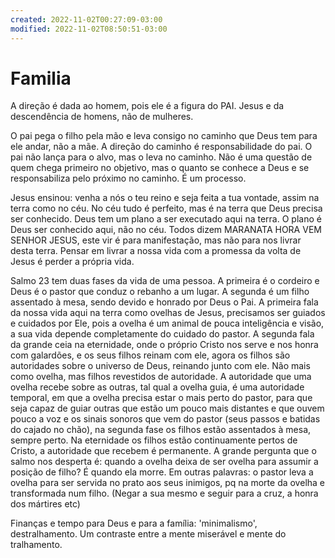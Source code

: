 ```yaml
---
created: 2022-11-02T00:27:09-03:00
modified: 2022-11-02T08:50:51-03:00
---
```


# Familia

A direção é dada ao homem, pois ele é a figura do PAI. Jesus e da descendência de homens, não de mulheres.

O pai pega o filho pela mão e leva consigo no caminho que Deus tem para ele andar, não a mãe. A direção do caminho é responsabilidade do pai. O pai não lança para o alvo, mas o leva no caminho. Não é uma questão de quem chega primeiro no objetivo, mas o quanto se conhece a Deus e se responsabiliza pelo próximo no caminho. É um processo.

Jesus ensinou: venha a nós o teu reino e seja feita a tua vontade, assim na terra como no céu. No céu tudo é perfeito, mas é na terra que Deus precisa ser conhecido. Deus tem um plano a ser executado aqui na terra. O plano é Deus ser conhecido aqui, não no céu. Todos dizem MARANATA HORA VEM SENHOR JESUS, este vir é para manifestação, mas não para nos livrar desta terra. Pensar em livrar a nossa vida com a promessa da volta de Jesus é perder a própria vida.

Salmo 23 tem duas fases da vida de uma pessoa. A primeira é o cordeiro e Deus é o pastor que conduz o rebanho a um lugar. A segunda é um filho assentado à mesa, sendo devido e honrado por Deus o Pai. A primeira fala da nossa vida aqui na terra como ovelhas de Jesus, precisamos ser guiados e cuidados por Ele, pois a ovelha é um animal de pouca inteligência e visão, a sua vida depende completamente do cuidado do pastor. A segunda fala da grande ceia na eternidade, onde o próprio Cristo nos serve e nos honra com galardões, e os seus filhos reinam com ele, agora os filhos são autoridades sobre o universo de Deus, reinando junto com ele. Não mais como ovelha, mas filhos revestidos de autoridade. A autoridade que uma ovelha recebe sobre as outras, tal qual a ovelha guia, é uma autoridade temporal, em que a ovelha precisa estar o mais perto do pastor, para que seja capaz de guiar outras que estão um pouco mais distantes e que ouvem pouco a voz e os sinais sonoros que vem do pastor (seus passos e batidas do cajado no chão), na segunda fase os filhos estão assentados à mesa, sempre perto. Na eternidade os filhos estão continuamente pertos de Cristo, a autoridade que recebem é permanente. A grande pergunta que o salmo nos desperta é: quando a ovelha deixa de ser ovelha para assumir a posição de filho? É quando ela morre. Em outras palavras: o pastor leva a ovelha para ser servida no prato aos seus inimigos, pq na morte da ovelha e transformada num filho. (Negar a sua mesmo e seguir para a cruz, a honra dos mártires etc)

Finanças e tempo para Deus e para a família: 'minimalismo', destralhamento. Um contraste entre a mente miserável e mente do tralhamento.
